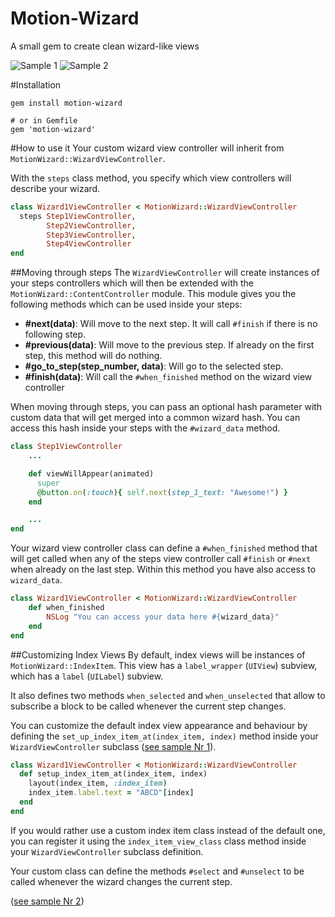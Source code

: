 # Motion-Wizard

A small gem to create clean wizard-like views

![Sample 1](https://raw.github.com/ijpiantanida/motion-wizard/master/wizard-1.gif)
![Sample 2](https://raw.github.com/ijpiantanida/motion-wizard/master/wizard-2.gif)

#Installation
```
gem install motion-wizard

# or in Gemfile
gem 'motion-wizard'
```

#How to use it
Your custom wizard view controller will inherit from `MotionWizard::WizardViewController`.

With the `steps` class method, you specify which view controllers will describe your wizard.

``` ruby
class Wizard1ViewController < MotionWizard::WizardViewController
  steps Step1ViewController,
        Step2ViewController,
        Step3ViewController,
        Step4ViewController
end
```
##Moving through steps
The `WizardViewController` will create instances of your steps controllers which will then be extended with the `MotionWizard::ContentController` module. This module gives you the following methods which can be used inside your steps:
* **#next(data)**: Will move to the next step. It will call `#finish` if there is no following step.
* **#previous(data)**: Will move to the previous step. If already on the first step, this method will do nothing.
* **#go_to_step(step_number, data)**: Will go to the selected step.
* **#finish(data)**: Will call the `#when_finished` method on the wizard view controller

When moving through steps, you can pass an optional hash parameter with custom data that will get merged into a common wizard hash. You can access this hash inside your steps with the `#wizard_data` method.

``` ruby
class Step1ViewController
    ...

    def viewWillAppear(animated)
      super
      @button.on(:touch){ self.next(step_1_text: "Awesome!") }
    end

    ...
end
```

Your wizard view controller class can define a `#when_finished` method that will get called when any of the steps view controller call `#finish` or `#next` when already on the last step. Within this method you have also access to `wizard_data`.

``` ruby
class Wizard1ViewController < MotionWizard::WizardViewController
    def when_finished
        NSLog "You can access your data here #{wizard_data}"
    end
end
```

##Customizing Index Views
By default, index views will be instances of `MotionWizard::IndexItem`. This view has a `label_wrapper` (`UIView`) subview, which has a `label` (`UILabel`) subview.

It also defines two methods `when_selected` and `when_unselected` that allow to subscribe a block to be called whenever the current step changes.

You can customize the default index view appearance and behaviour by defining the `set_up_index_item_at(index_item, index)` method inside your `WizardViewController` subclass ([see sample Nr 1](samples/wizard-1)).

``` ruby
class Wizard1ViewController < MotionWizard::WizardViewController
  def setup_index_item_at(index_item, index)
    layout(index_item, :index_item)
    index_item.label.text = "ABCD"[index]
  end
end
```

If you would rather use a custom index item class instead of the default one, you can register it using the `index_item_view_class` class method inside your `WizardViewController` subclass definition.

Your custom class can define the methods `#select` and `#unselect` to be called whenever the wizard changes the current step.

([see sample Nr 2](samples/wizard-2))

